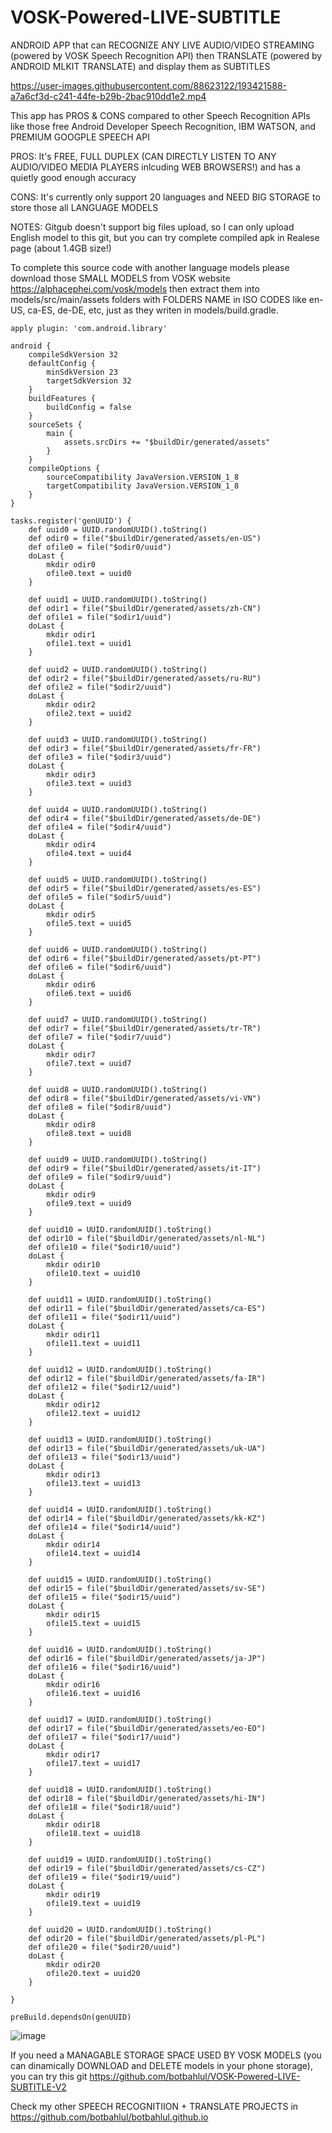 # VOSK-Powered-LIVE-SUBTITLE
ANDROID APP that can RECOGNIZE ANY LIVE AUDIO/VIDEO STREAMING (powered by VOSK Speech Recognition API) then TRANSLATE (powered by ANDROID MLKIT TRANSLATE) and display them as SUBTITLES


https://user-images.githubusercontent.com/88623122/193421588-a7a6cf3d-c241-44fe-b29b-2bac910dd1e2.mp4


This app has PROS & CONS compared to other Speech Recognition APIs like those free Android Developer Speech Recognition, IBM WATSON, and PREMIUM GOOGPLE SPEECH API

PROS:
It's FREE, FULL DUPLEX (CAN DIRECTLY LISTEN TO ANY AUDIO/VIDEO MEDIA PLAYERS inlcuding WEB BROWSERS!) and has a quietly good enough accuracy

CONS:
It's currently only support 20 languages and NEED BIG STORAGE to store those all LANGUAGE MODELS

NOTES:
Gitgub doesn't support big files upload, so I can only upload English model to this git, but you can try complete compiled apk in Realese page (about 1.4GB size!)

To complete this source code with another language models please download those SMALL MODELS from VOSK website https://alphacephei.com/vosk/models then extract them into models/src/main/assets folders with FOLDERS NAME in ISO CODES like en-US, ca-ES, de-DE, etc, just as they writen in models/build.gradle.

```
apply plugin: 'com.android.library'

android {
    compileSdkVersion 32
    defaultConfig {
        minSdkVersion 23
        targetSdkVersion 32
    }
    buildFeatures {
        buildConfig = false
    }
    sourceSets {
        main {
            assets.srcDirs += "$buildDir/generated/assets"
        }
    }
    compileOptions {
        sourceCompatibility JavaVersion.VERSION_1_8
        targetCompatibility JavaVersion.VERSION_1_8
    }
}

tasks.register('genUUID') {
    def uuid0 = UUID.randomUUID().toString()
    def odir0 = file("$buildDir/generated/assets/en-US")
    def ofile0 = file("$odir0/uuid")
    doLast {
        mkdir odir0
        ofile0.text = uuid0
    }

    def uuid1 = UUID.randomUUID().toString()
    def odir1 = file("$buildDir/generated/assets/zh-CN")
    def ofile1 = file("$odir1/uuid")
    doLast {
        mkdir odir1
        ofile1.text = uuid1
    }

    def uuid2 = UUID.randomUUID().toString()
    def odir2 = file("$buildDir/generated/assets/ru-RU")
    def ofile2 = file("$odir2/uuid")
    doLast {
        mkdir odir2
        ofile2.text = uuid2
    }

    def uuid3 = UUID.randomUUID().toString()
    def odir3 = file("$buildDir/generated/assets/fr-FR")
    def ofile3 = file("$odir3/uuid")
    doLast {
        mkdir odir3
        ofile3.text = uuid3
    }

    def uuid4 = UUID.randomUUID().toString()
    def odir4 = file("$buildDir/generated/assets/de-DE")
    def ofile4 = file("$odir4/uuid")
    doLast {
        mkdir odir4
        ofile4.text = uuid4
    }

    def uuid5 = UUID.randomUUID().toString()
    def odir5 = file("$buildDir/generated/assets/es-ES")
    def ofile5 = file("$odir5/uuid")
    doLast {
        mkdir odir5
        ofile5.text = uuid5
    }

    def uuid6 = UUID.randomUUID().toString()
    def odir6 = file("$buildDir/generated/assets/pt-PT")
    def ofile6 = file("$odir6/uuid")
    doLast {
        mkdir odir6
        ofile6.text = uuid6
    }

    def uuid7 = UUID.randomUUID().toString()
    def odir7 = file("$buildDir/generated/assets/tr-TR")
    def ofile7 = file("$odir7/uuid")
    doLast {
        mkdir odir7
        ofile7.text = uuid7
    }

    def uuid8 = UUID.randomUUID().toString()
    def odir8 = file("$buildDir/generated/assets/vi-VN")
    def ofile8 = file("$odir8/uuid")
    doLast {
        mkdir odir8
        ofile8.text = uuid8
    }

    def uuid9 = UUID.randomUUID().toString()
    def odir9 = file("$buildDir/generated/assets/it-IT")
    def ofile9 = file("$odir9/uuid")
    doLast {
        mkdir odir9
        ofile9.text = uuid9
    }

    def uuid10 = UUID.randomUUID().toString()
    def odir10 = file("$buildDir/generated/assets/nl-NL")
    def ofile10 = file("$odir10/uuid")
    doLast {
        mkdir odir10
        ofile10.text = uuid10
    }

    def uuid11 = UUID.randomUUID().toString()
    def odir11 = file("$buildDir/generated/assets/ca-ES")
    def ofile11 = file("$odir11/uuid")
    doLast {
        mkdir odir11
        ofile11.text = uuid11
    }

    def uuid12 = UUID.randomUUID().toString()
    def odir12 = file("$buildDir/generated/assets/fa-IR")
    def ofile12 = file("$odir12/uuid")
    doLast {
        mkdir odir12
        ofile12.text = uuid12
    }

    def uuid13 = UUID.randomUUID().toString()
    def odir13 = file("$buildDir/generated/assets/uk-UA")
    def ofile13 = file("$odir13/uuid")
    doLast {
        mkdir odir13
        ofile13.text = uuid13
    }

    def uuid14 = UUID.randomUUID().toString()
    def odir14 = file("$buildDir/generated/assets/kk-KZ")
    def ofile14 = file("$odir14/uuid")
    doLast {
        mkdir odir14
        ofile14.text = uuid14
    }

    def uuid15 = UUID.randomUUID().toString()
    def odir15 = file("$buildDir/generated/assets/sv-SE")
    def ofile15 = file("$odir15/uuid")
    doLast {
        mkdir odir15
        ofile15.text = uuid15
    }

    def uuid16 = UUID.randomUUID().toString()
    def odir16 = file("$buildDir/generated/assets/ja-JP")
    def ofile16 = file("$odir16/uuid")
    doLast {
        mkdir odir16
        ofile16.text = uuid16
    }

    def uuid17 = UUID.randomUUID().toString()
    def odir17 = file("$buildDir/generated/assets/eo-EO")
    def ofile17 = file("$odir17/uuid")
    doLast {
        mkdir odir17
        ofile17.text = uuid17
    }

    def uuid18 = UUID.randomUUID().toString()
    def odir18 = file("$buildDir/generated/assets/hi-IN")
    def ofile18 = file("$odir18/uuid")
    doLast {
        mkdir odir18
        ofile18.text = uuid18
    }

    def uuid19 = UUID.randomUUID().toString()
    def odir19 = file("$buildDir/generated/assets/cs-CZ")
    def ofile19 = file("$odir19/uuid")
    doLast {
        mkdir odir19
        ofile19.text = uuid19
    }

    def uuid20 = UUID.randomUUID().toString()
    def odir20 = file("$buildDir/generated/assets/pl-PL")
    def ofile20 = file("$odir20/uuid")
    doLast {
        mkdir odir20
        ofile20.text = uuid20
    }

}

preBuild.dependsOn(genUUID)
```

![image](https://user-images.githubusercontent.com/88623122/193415122-a183547c-0c78-4be0-9ce0-18b8d11fa548.png)

If you need a MANAGABLE STORAGE SPACE USED BY VOSK MODELS (you can dinamically DOWNLOAD and DELETE models in your phone storage), you can try this git https://github.com/botbahlul/VOSK-Powered-LIVE-SUBTITLE-V2

Check my other SPEECH RECOGNITIION + TRANSLATE PROJECTS in https://github.com/botbahlul/botbahlul.github.io
